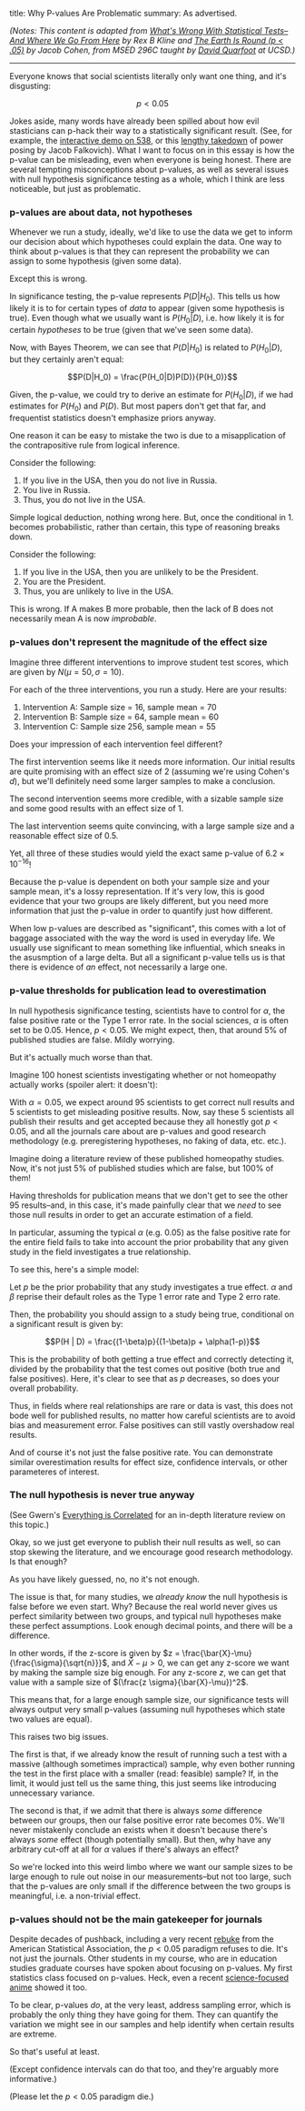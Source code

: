 title: Why P-values Are Problematic
summary: As advertised.

<link rel="stylesheet" href="https://cdn.jsdelivr.net/npm/katex@0.11.0/dist/katex.min.css" integrity="sha384-BdGj8xC2eZkQaxoQ8nSLefg4AV4/AwB3Fj+8SUSo7pnKP6Eoy18liIKTPn9oBYNG" crossorigin="anonymous">

<script defer src="https://cdn.jsdelivr.net/npm/katex@0.11.0/dist/katex.min.js" integrity="sha384-JiKN5O8x9Hhs/UE5cT5AAJqieYlOZbGT3CHws/y97o3ty4R7/O5poG9F3JoiOYw1" crossorigin="anonymous"></script>
<script defer src="https://cdn.jsdelivr.net/npm/katex@0.11.0/dist/contrib/auto-render.min.js" integrity="sha384-kWPLUVMOks5AQFrykwIup5lo0m3iMkkHrD0uJ4H5cjeGihAutqP0yW0J6dpFiVkI" crossorigin="anonymous"
    onload="renderMathInElement(document.body);"></script>
*(Notes: This content is adapted from [What's Wrong With Statistical Tests– And Where We Go From Here](/docs/whats-wrong-kline.pdf) by Rex B Kline and [The Earth Is Round (p < .05)](/docs/earth-round-cohen.pdf) by Jacob Cohen, from MSED 296C taught by [David Quarfoot](http://www.math.ucsd.edu/~dquarfoot/) at UCSD.)*

<hr>

Everyone knows that social scientists literally only want one thing, and it's disgusting:

$$p < 0.05$$

Jokes aside, many words have already been spilled about how evil stasticians can p-hack their way to a statistically significant result. (See, for example, the [interactive demo on 538](https://projects.fivethirtyeight.com/p-hacking/), or this [lengthy takedown](https://putanumonit.com/2016/04/17/022-power_skeptic/) of power posing by Jacob Falkovich). What I want to focus on in this essay is how the p-value can be misleading, even when everyone is being honest. There are several tempting misconceptions about p-values, as well as several issues with null hypothesis significance testing as a whole, which I think are less noticeable, but just as problematic.

### p-values are about data, not hypotheses

Whenever we run a study, ideally, we'd like to use the data we get to inform our decision about which hypotheses could explain the data. One way to think about p-values is that they can represent the probability we can assign to some hypothesis (given some data).

Except this is wrong.

In significance testing, the p-value represents $P(D|H_0)$. This tells us how likely it is to for certain types of *data* to appear (given some hypothesis is true). Even though what we usually want is $P(H_0|D)$, i.e. how likely it is for certain *hypotheses* to be true (given that we've seen some data).

Now, with Bayes Theorem, we can see that $P(D|H_0)$ is related to $P(H_0|D)$, but they certainly aren't equal:

$$P(D|H_0) = \frac{P(H_0|D)P(D)}{P(H_0)}$$

Given, the p-value, we could try to derive an estimate for $P(H_0|D)$, if we had estimates for $P(H_0)$ and $P(D)$. But most papers don't get that far, and frequentist statistics doesn't emphasize priors anyway.

One reason it can be easy to mistake the two is due to a misapplication of the contrapositive rule from logical inference. 

Consider the following:

1. If you live in the USA, then you do not live in Russia.
2. You live in Russia.
3. Thus, you do not live in the USA.

Simple logical deduction, nothing wrong here. But, once the conditional in 1. becomes probabilistic, rather than certain, this type of reasoning breaks down.

Consider the following:

1. If you live in the USA, then you are unlikely to be the President.
2. You are the President.
3. Thus, you are unlikely to live in the USA.

This is wrong. If A makes B more probable, then the lack of B does not necessarily mean A is now *improbable*.

### p-values don't represent the magnitude of the effect size

Imagine three different interventions to improve student test scores, which are given by $N(\mu = 50, \sigma = 10)$.

For each of the three interventions, you run a study. Here are your results:

1. Intervention A: Sample size = 16, sample mean = 70
2. Intervention B: Sample size = 64, sample mean = 60
3. Intervention C: Sample size 256, sample mean = 55

Does your impression of each intervention feel different?

The first intervention seems like it needs more information. Our initial results are quite promising with an effect size of 2 (assuming we're using Cohen's $d$), but we'll definitely need some larger samples to make a conclusion. 

The second intervention seems more credible, with a sizable sample size and some good results with an effect size of 1.

The last intervention seems quite convincing, with a large sample size and a reasonable effect size of 0.5.

Yet, all three of these studies would yield the exact same p-value of $6.2 \times 10^{-16}$!

Because the p-value is dependent on both your sample size and your sample mean, it's a lossy representation. If it's very low, this is good evidence that your two groups are likely different, but you need more information that just the p-value in order to quantify just how different.

When low p-values are described as "significant", this comes with a lot of baggage associated with the way the word is used in everyday life. We usually use significant to mean something like influential, which sneaks in the asusmption of a large delta. But all a significant p-value tells us is that there is evidence of *an* effect, not necessarily a large one.

### p-value thresholds for publication lead to overestimation

In null hypothesis significance testing, scientists have to control for $\alpha$, the false positive rate or the Type 1 error rate. In the social sciences, $\alpha$ is often set to be 0.05. Hence, $p < 0.05$. We might expect, then, that around 5% of published studies are false. Mildly worrying.

But it's actually much worse than that.

Imagine 100 honest scientists investigating whether or not homeopathy actually works (spoiler alert: it doesn't):

With $\alpha = 0.05$, we expect around 95 scientists to get correct null results and 5 scientists to get misleading positive results. Now, say these 5 scientists all publish their results and get accepted because they all honestly got $p < 0.05$, and all the journals care about are p-values and good research methodology (e.g. preregistering hypotheses, no faking of data, etc. etc.).

Imagine doing a literature review of these published homeopathy studies. Now, it's not just 5% of published studies which are false, but 100% of them!

Having thresholds for publication means that we don't get to see the other 95 results–and, in this case, it's made painfully clear that we *need* to see those null results in order to get an accurate estimation of a field. 

In particular, assuming the typical $\alpha$ (e.g. $0.05$) as the false positive rate  for the entire field fails to take into account the prior probability that any given study in the field investigates a true relationship. 

To see this, here's a simple model:

Let $p$ be the prior probability that any study investigates a true effect. $\alpha$ and $\beta$ reprise their default roles as the Type 1 error rate and Type 2 erro rate.

Then, the probability you should assign to a study being true, conditional on a significant result is given by:

$$P(H | D) = \frac{(1-\beta)p}{(1-\beta)p + \alpha(1-p)}$$

This is the probability of both getting a true effect and correctly detecting it, divided by the probability that the test comes out positive (both true and false positives). Here, it's clear to see that as $p$ decreases, so does your overall probability.

Thus, in fields where real relationships are rare or data is vast, this does not bode well for published results, no matter how careful scientists are to avoid bias and measurement error. False positives can still vastly overshadow real results.

And of course it's not just the false positive rate. You can demonstrate similar overestimation results for effect size, confidence intervals, or other parameteres of interest.

### The null hypothesis is never true anyway

(See Gwern's [Everything is Correlated](https://www.gwern.net/Everything) for an in-depth literature review on this topic.)

Okay, so we just get everyone to publish their null results as well, so can stop skewing the literature, and we encourage good research methodology. Is that enough?

As you have likely guessed, no, no it's not enough.

The issue is that, for many studies, we *already know* the null hypothesis is false before we even start. Why? Because the real world never gives us perfect similarity between two groups, and typical null hypotheses make these perfect assumptions. Look enough decimal points, and there will be a difference. 

In other words, if the z-score is given by $z = \frac{\bar{X}-\mu}{\frac{\sigma}{\sqrt{n}}}$, and $\bar{X}-\mu > 0$, we can get any z-score we want by making the sample size big enough. For any z-score $z$, we can get that value with a sample size of $(\frac{z \sigma}{\bar{X}-\mu})^2$.

This means that, for a large enough sample size, our significance tests will always output very small p-values (assuming null hypotheses which state two values are equal).

This raises two big issues.

The first is that, if we already know the result of running such a test with a massive (although sometimes impractical) sample, why even bother running the test in the first place with a smaller (read: feasible) sample? If, in the limit, it would just tell us the same thing, this just seems like introducing unnecessary variance.

The second is that, if we admit that there is always *some* difference between our groups, then our false positive error rate becomes 0%. We'll never mistakenly conclude an exists when it doesn't because there's always *some* effect (though potentially small). But then, why have any arbitrary cut-off at all for $\alpha$ values if there's always an effect?

So we're locked into this weird limbo where we want our sample sizes to be large enough to rule out noise in our measurements–but not too large, such that the p-values are only small if the difference between the two groups is meaningful, i.e. a non-trivial effect.

### p-values should not be the main gatekeeper for journals

Despite decades of pushback, including a very recent [rebuke](https://amstat.tandfonline.com/doi/full/10.1080/00031305.2019.1583913) from the American Statistical Association, the $p < 0.05$ paradigm refuses to die. It's not just the journals. Other students in my course, who are in  education studies graduate courses have spoken about focusing on p-values. My first statistics class focused on p-values. Heck, even a recent [science-focused anime](https://www.crunchyroll.com/science-fell-in-love-so-i-tried-to-prove-it/episode-6-science-types-fell-in-love-so-they-tried-kissing-792895) showed it too.

To be clear, p-values *do*, at the very least, address sampling error, which is probably the only thing they have going for them. They can quantify the variation we might see in our samples and help identify when certain results are extreme. 

So that's useful at least.

(Except confidence intervals can do that too, and they're arguably more informative.)

(Please let the $p < 0.05$ paradigm die.)

